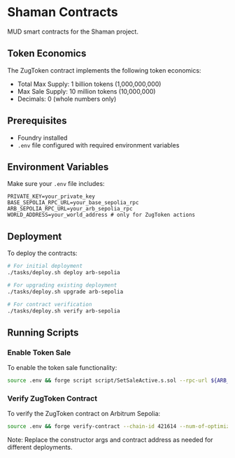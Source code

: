 # Shaman Contracts

MUD smart contracts for the Shaman project.

## Token Economics

The ZugToken contract implements the following token economics:
- Total Max Supply: 1 billion tokens (1,000,000,000)
- Max Sale Supply: 10 million tokens (10,000,000)
- Decimals: 0 (whole numbers only)

## Prerequisites

- Foundry installed
- `.env` file configured with required environment variables

## Environment Variables

Make sure your `.env` file includes:

```env
PRIVATE_KEY=your_private_key
BASE_SEPOLIA_RPC_URL=your_base_sepolia_rpc
ARB_SEPOLIA_RPC_URL=your_arb_sepolia_rpc
WORLD_ADDRESS=your_world_address # only for ZugToken actions
```

## Deployment

To deploy the contracts:

```bash
# For initial deployment
./tasks/deploy.sh deploy arb-sepolia

# For upgrading existing deployment
./tasks/deploy.sh upgrade arb-sepolia

# For contract verification
./tasks/deploy.sh verify arb-sepolia
```

## Running Scripts

### Enable Token Sale

To enable the token sale functionality:

```bash
source .env && forge script script/SetSaleActive.s.sol --rpc-url ${ARB_SEPOLIA_RPC_URL} --broadcast --private-key ${PRIVATE_KEY} -vvvv
```

### Verify ZugToken Contract

To verify the ZugToken contract on Arbitrum Sepolia:

```bash
source .env && forge verify-contract --chain-id 421614 --num-of-optimizations 200 --watch --constructor-args $(cast abi-encode "constructor(uint256,uint256)" "1000000000" "10000000") 0x04B8aeE9ce061886c83B4aF8751790C76D4444C1 src/ZugToken.sol:ZugToken --etherscan-api-key ${ARB_ETHERSCAN_KEY} --verifier-url "https://api-sepolia.arbiscan.io/api"
```

Note: Replace the constructor args and contract address as needed for different deployments.
